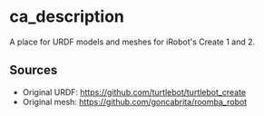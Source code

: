 # ca_description

A place for URDF models and meshes for iRobot's Create 1 and 2.

## Sources

* Original URDF:  https://github.com/turtlebot/turtlebot_create
* Original mesh:  https://github.com/goncabrita/roomba_robot
